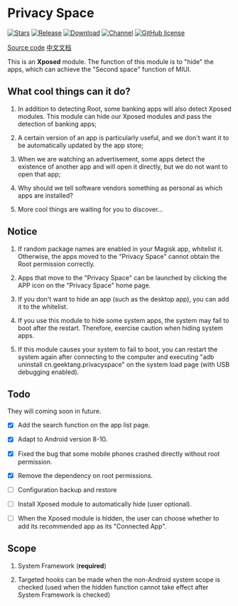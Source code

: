# Privacy Space

[![Stars](https://img.shields.io/github/stars/Xposed-Modules-Repo/cn.geektang.privacyspace?label=Stars)](https://github.com/GeekTR/PrivacySpace)
[![Release](https://img.shields.io/github/v/release/Xposed-Modules-Repo/cn.geektang.privacyspace?label=Release)](https://github.com/Xposed-Modules-Repo/cn.geektang.privacyspace/releases/latest)
[![Download](https://img.shields.io/github/downloads/Xposed-Modules-Repo/cn.geektang.privacyspace/total)](https://github.com/Xposed-Modules-Repo/cn.geektang.privacyspace/releases/latest)
[![Channel](https://img.shields.io/badge/Follow-Telegram-blue.svg?logo=telegram)](https://t.me/PrivacySpaceAlpha)
[![GitHub license](https://img.shields.io/github/license/Xposed-Modules-Repo/cn.geektang.privacyspace)](https://github.com/Xposed-Modules-Repo/cn.geektang.privacyspace/blob/main/LICENSE)

[Source code](https://github.com/GeekTR/PrivacySpace)  [中文文档](https://github.com/Xposed-Modules-Repo/cn.geektang.privacyspace/blob/main/README_CN.md)

This is an **Xposed** module. The function of this module is to "hide" the apps, which can achieve the "Second space" function of MIUI.

## What cool things can it do?

1. In addition to detecting Root, some banking apps will also detect Xposed modules. This module can hide our Xposed modules and pass the detection of banking apps;

2. A certain version of an app is particularly useful, and we don't want it to be automatically updated by the app store;

3. When we are watching an advertisement, some apps detect the existence of another app and will open it directly, but we do not want to open that app;

4. Why should we tell software vendors something as personal as which apps are installed?

5. More cool things are waiting for you to discover...

## Notice

1. If random package names are enabled in your Magisk app, whitelist it. Otherwise, the apps moved to the "Privacy Space" cannot obtain the Root permission correctly. 

2. Apps that move to the "Privacy Space" can be launched by clicking the APP icon on the "Privacy Space" home page. 

3. If you don't want to hide an app (such as the desktop app), you can add it to the whitelist.

4. If you use this module to hide some system apps, the system may fail to boot after the restart. Therefore, exercise caution when hiding system apps. 
 
5. If this module causes your system to fail to boot, you can restart the system again after connecting to the computer and executing "adb uninstall cn.geektang.privacyspace" on the system load page (with USB debugging enabled).

## Todo

They will coming soon in future.

- [x] Add the search function on the app list page. 

- [x] Adapt to Android version 8-10.

- [x] Fixed the bug that some mobile phones crashed directly without root permission. 

- [x] Remove the dependency on root permissions. 

- [ ] Configuration backup and restore

- [ ] Install Xposed module to automatically hide (user optional). 

- [ ] When the Xposed module is hidden, the user can choose whether to add its recommended app as its "Connected App".

## Scope

1. System Framework (**required**)

2. Targeted hooks can be made when the non-Android system scope is checked (used when the hidden function cannot take effect after System Framework is checked)

